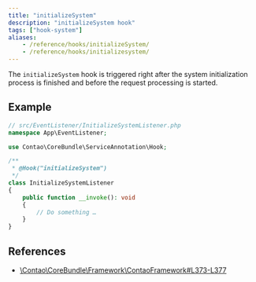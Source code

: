 ```yaml
---
title: "initializeSystem"
description: "initializeSystem hook"
tags: ["hook-system"]
aliases:
    - /reference/hooks/initializeSystem/
    - /reference/hooks/initializesystem/
---
```



The `initializeSystem` hook is triggered right after the system initialization
process is finished and before the request processing is started.


## Example

```php
// src/EventListener/InitializeSystemListener.php
namespace App\EventListener;

use Contao\CoreBundle\ServiceAnnotation\Hook;

/**
 * @Hook("initializeSystem")
 */
class InitializeSystemListener
{
    public function __invoke(): void
    {
        // Do something …
    }
}
```


## References

* [\Contao\CoreBundle\Framework\ContaoFramework#L373-L377](https://github.com/contao/contao/blob/4.7.6/core-bundle/src/Framework/ContaoFramework.php#L373-L377)
